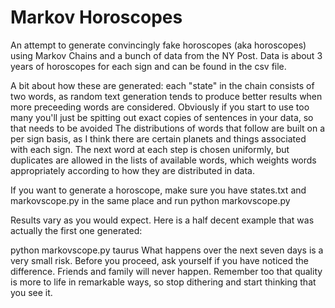 Markov Horoscopes
=================

An attempt to generate convincingly fake horoscopes (aka horoscopes) using
Markov Chains and a bunch of data from the NY Post. Data is about 3 years
of horoscopes for each sign and can be found in the csv file.

A bit about how these are generated: each "state" in the chain consists of two
words, as random text generation tends to produce better results when more 
preceeding words are considered. Obviously if you start to use too many you'll
just be spitting out exact copies of sentences in your data, so that needs to be avoided
The distributions of words that follow are built on a per sign basis, as
I think there are certain planets and things associated with each sign. The next word at each
step is chosen uniformly, but duplicates are allowed in the lists of available words, which weights
words appropriately according to how they are distributed in data.

If you want to generate a horoscope, make sure you have states.txt and 
markovscope.py in the same place and run python markovscope.py <sign>

Results vary as you would expect. Here is a half decent example that was 
actually the first one generated:

python markovscope.py taurus
What happens over the next seven days is a very small risk. Before you 
proceed, ask yourself if you have noticed the difference. Friends and 
family will never happen. Remember too that quality is more to life in 
remarkable ways, so stop dithering and start thinking that you see it.
